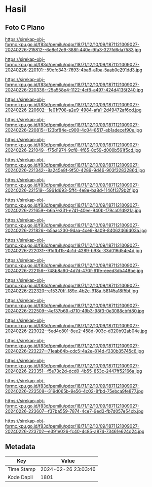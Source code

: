# Hasil

## Foto C Plano

https://sirekap-obj-formc.kpu.go.id/f83d/pemilu/pdpr/18/71/12/10/09/1871121009027-20240226-215812--6e8e12e9-388f-440e-9fa3-327fd6da7583.jpg

https://sirekap-obj-formc.kpu.go.id/f83d/pemilu/pdpr/18/71/12/10/09/1871121009027-20240226-220101--59efc343-7693-4ba8-a1ba-5aab0e291dd3.jpg

https://sirekap-obj-formc.kpu.go.id/f83d/pemilu/pdpr/18/71/12/10/09/1871121009027-20240226-220336--25a558e4-1122-4cf8-a497-424d4135f240.jpg

https://sirekap-obj-formc.kpu.go.id/f83d/pemilu/pdpr/18/71/12/10/09/1871121009027-20240226-220602--1e01f708-a2e9-4984-afa1-2d49472af6cd.jpg

https://sirekap-obj-formc.kpu.go.id/f83d/pemilu/pdpr/18/71/12/10/09/1871121009027-20240226-220815--123bf84e-c900-4c04-8517-eb1adecef90e.jpg

https://sirekap-obj-formc.kpu.go.id/f83d/pemilu/pdpr/18/71/12/10/09/1871121009027-20240226-221049--f75d1974-9cf8-4f65-8c59-d000b561f5cd.jpg

https://sirekap-obj-formc.kpu.go.id/f83d/pemilu/pdpr/18/71/12/10/09/1871121009027-20240226-221342--8a245e8f-9f50-4289-9d46-903f3283286d.jpg

https://sirekap-obj-formc.kpu.go.id/f83d/pemilu/pdpr/18/71/12/10/09/1871121009027-20240226-221519--5961d693-5ff4-4e8e-ba8d-1146f1379b2f.jpg

https://sirekap-obj-formc.kpu.go.id/f83d/pemilu/pdpr/18/71/12/10/09/1871121009027-20240226-221659--b6a7e331-e741-40ee-940b-f79ca01d921a.jpg

https://sirekap-obj-formc.kpu.go.id/f83d/pemilu/pdpr/18/71/12/10/09/1871121009027-20240226-221826--b5aac230-9daa-4ce9-8a09-84062466d03a.jpg

https://sirekap-obj-formc.kpu.go.id/f83d/pemilu/pdpr/18/71/12/10/09/1871121009027-20240226-222031--91dfbf15-4c1d-4289-b93c-33d016d54e4d.jpg

https://sirekap-obj-formc.kpu.go.id/f83d/pemilu/pdpr/18/71/12/10/09/1871121009027-20240226-222156--748b8a90-4d7d-470f-91fe-eeed3db448be.jpg

https://sirekap-obj-formc.kpu.go.id/f83d/pemilu/pdpr/18/71/12/10/09/1871121009027-20240226-222320--c15370ff-f89e-4b2e-918a-58145a18f5bf.jpg

https://sirekap-obj-formc.kpu.go.id/f83d/pemilu/pdpr/18/71/12/10/09/1871121009027-20240226-222509--4ef37b69-d710-49b3-98f3-0e3088cbfd80.jpg

https://sirekap-obj-formc.kpu.go.id/f83d/pemilu/pdpr/18/71/12/10/09/1871121009027-20240226-223022--5ed4c801-8ee2-458d-903c-d320b92ab04e.jpg

https://sirekap-obj-formc.kpu.go.id/f83d/pemilu/pdpr/18/71/12/10/09/1871121009027-20240226-223227--71eab64b-cdc5-4a2e-814d-f330b35745c6.jpg

https://sirekap-obj-formc.kpu.go.id/f83d/pemilu/pdpr/18/71/12/10/09/1871121009027-20240226-223351--f5e73c2d-dcd0-4b55-853c-2447ff52166a.jpg

https://sirekap-obj-formc.kpu.go.id/f83d/pemilu/pdpr/18/71/12/10/09/1871121009027-20240226-223508--319d065b-9e56-4c02-8fbd-75ebca9fe877.jpg

https://sirekap-obj-formc.kpu.go.id/f83d/pemilu/pdpr/18/71/12/10/09/1871121009027-20240226-223607--f37ba559-7874-4ce7-9ed3-fb7d057e54cb.jpg

https://sirekap-obj-formc.kpu.go.id/f83d/pemilu/pdpr/18/71/12/10/09/1871121009027-20240226-223702--e391e026-fc40-4c85-a874-73461e624d24.jpg


## Metadata

| Key        | Value               |
| ---------- | ------------------- |
| Time Stamp | 2024-02-26 23:03:46 |
| Kode Dapil | 1801                |



